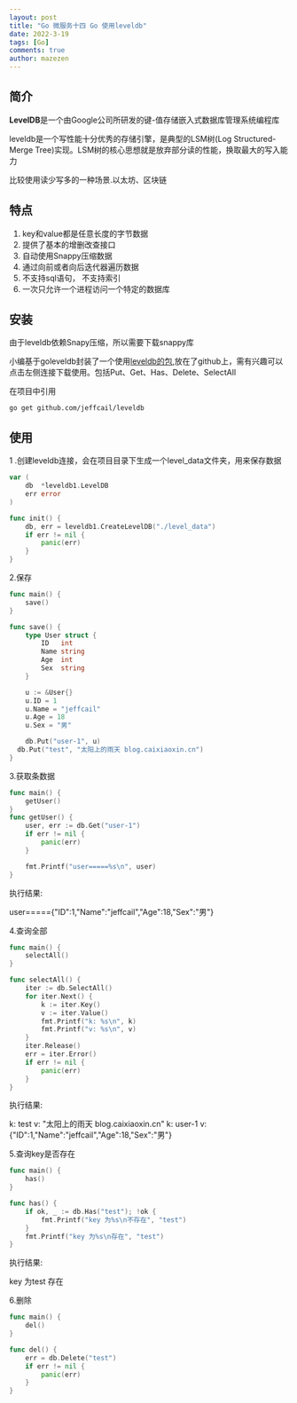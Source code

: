 ```yaml
---
layout: post
title: "Go 微服务十四 Go 使用leveldb"
date: 2022-3-19
tags: [Go]
comments: true
author: mazezen
---
```



## 简介

**LevelDB**是一个由Google公司所研发的键-值存储嵌入式数据库管理系统编程库



leveldb是一个写性能十分优秀的存储引擎，是典型的LSM树(Log Structured-Merge Tree)实现。LSM树的核心思想就是放弃部分读的性能，换取最大的写入能力

比较使用读少写多的一种场景.以太坊、区块链



## 特点

1. key和value都是任意长度的字节数据
2. 提供了基本的增删改查接口
3. 自动使用Snappy压缩数据
4. 通过向前或者向后迭代器遍历数据
5. 不支持sql语句， 不支持索引
6. 一次只允许一个进程访问一个特定的数据库



## 安装

由于leveldb依赖Snapy压缩，所以需要下载snappy库

小编基于goleveldb封装了一个使用<a href="https://github.com/jeffcail/leveldb" target="_blank" rel="noopener">leveldb的包</a>,放在了github上，需有兴趣可以点击左侧连接下载使用。包括Put、Get、Has、Delete、SelectAll

在项目中引用

```shell
go get github.com/jeffcail/leveldb 
```

## 使用

1 .创建leveldb连接，会在项目目录下生成一个level_data文件夹，用来保存数据

```go
var (
	db  *leveldb1.LevelDB
	err error
)

func init() {
	db, err = leveldb1.CreateLevelDB("./level_data")
	if err != nil {
		panic(err)
	}
}

```



2.保存

```go
func main() {
	save()
}

func save() {
	type User struct {
		ID   int
		Name string
		Age  int
		Sex  string
	}

	u := &User{}
	u.ID = 1
	u.Name = "jeffcail"
	u.Age = 18
	u.Sex = "男"

	db.Put("user-1", u)
  db.Put("test", "太阳上的雨天 blog.caixiaoxin.cn")
}
```

3.获取条数据

```go
func main() {
	getUser()
}
func getUser() {
	user, err := db.Get("user-1")
	if err != nil {
		panic(err)
	}

	fmt.Printf("user=====%s\n", user)
}

```

执行结果:

 user====={"ID":1,"Name":"jeffcail","Age":18,"Sex":"男"}

4.查询全部

```go
func main() {
	selectAll()
}

func selectAll() {
	iter := db.SelectAll()
	for iter.Next() {
		k := iter.Key()
		v := iter.Value()
		fmt.Printf("k: %s\n", k)
		fmt.Printf("v: %s\n", v)
	}
	iter.Release()
	err = iter.Error()
	if err != nil {
		panic(err)
	}
}
```

执行结果:

k: test
v: "太阳上的雨天 blog.caixiaoxin.cn"
k: user-1
v: {"ID":1,"Name":"jeffcail","Age":18,"Sex":"男"}



5.查询key是否存在

```go
func main() {
	has()
}

func has() {
	if ok, _ := db.Has("test"); !ok {
		fmt.Printf("key 为%s\n不存在", "test")
	}
	fmt.Printf("key 为%s\n存在", "test")
}
```

执行结果:

key 为test
存在



6.删除

```go
func main() {
	del()
}

func del() {
	err = db.Delete("test")
	if err != nil {
		panic(err)
	}
}
```

